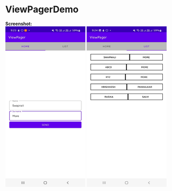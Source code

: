 ﻿# ViewPagerDemo <br>
<b>Screenshot:</b><br>
<img src="Images/Home_Fragment.jpeg" width=250 height="500">
<img src="Images/List_Fragment.jpeg" width=250 height="500">
